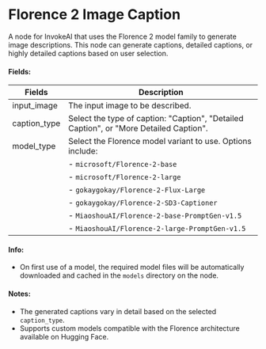 # Florence 2 Image Caption

A node for InvokeAI that uses the Florence 2 model family to generate image descriptions. This node can generate captions, detailed captions, or highly detailed captions based on user selection.

#### Fields:

| Fields         | Description                                                                 |
| -------------- | --------------------------------------------------------------------------- |
| input_image    | The input image to be described.                                            |
| caption_type   | Select the type of caption: "Caption", "Detailed Caption", or "More Detailed Caption". |
| model_type     | Select the Florence model variant to use. Options include:                  |
|                | - `microsoft/Florence-2-base`                                              |
|                | - `microsoft/Florence-2-large`                                             |
|                | - `gokaygokay/Florence-2-Flux-Large`                                       |
|                | - `gokaygokay/Florence-2-SD3-Captioner`                                    |
|                | - `MiaoshouAI/Florence-2-base-PromptGen-v1.5`                              |
|                | - `MiaoshouAI/Florence-2-large-PromptGen-v1.5`                             |

#### Info:
- On first use of a model, the required model files will be automatically downloaded and cached in the `models` directory on the node.

#### Notes:
- The generated captions vary in detail based on the selected `caption_type`.
- Supports custom models compatible with the Florence architecture available on Hugging Face.
